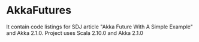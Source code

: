 AkkaFutures
===========

It contain code listings for SDJ article "Akka Future With A Simple Example" and Akka 2.1.0. Project uses Scala 2.10.0 and Akka 2.1.0